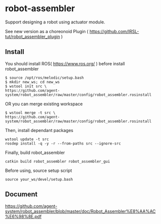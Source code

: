 # robot-assembler
Support designing a robot using actuator module.

See new version as a choreonoid Plugin ( https://github.com/IRSL-tut/robot_assembler_plugin )

## Install
You should install ROS( https://www.ros.org/ ) before install robot_assembler
```
$ source /opt/ros/melodic/setup.bash
$ mkdir new_ws; cd new_ws
$ wstool init src \
https://github.com/agent-system/robot_assembler/raw/master/config/robot_assembler.rosinstall
```

OR you can merge existing workspace
```
$ wstool merge -t src \
https://github.com/agent-system/robot_assembler/raw/master/config/robot_assembler.rosinstall
```

Then, install dependant packages
```
wstool update -t src
rosdep install -q -y -r --from-paths src --ignore-src
```

Finally, build robot_assembler
```
catkin build robot_assembler robot_assembler_gui
```

Before using, source setup script
```
source your_ws/devel/setup.bash
```

## Document
https://github.com/agent-system/robot_assembler/blob/master/doc/Robot_Assembler%E8%AA%AC%E6%98%8E.pdf
